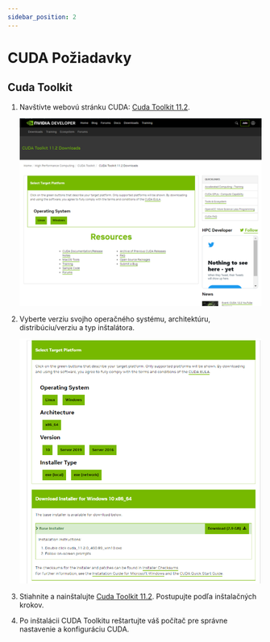 ```yaml
---
sidebar_position: 2
---
```


# CUDA Požiadavky

## Cuda Toolkit

1. Navštívte webovú stránku CUDA: [Cuda Toolkit 11.2](https://developer.nvidia.com/cuda-11.2.0-download-archive).

    ![Cuda download](./img/cuda-download0.png)

2. Vyberte verziu svojho operačného systému, architektúru, distribúciu/verziu a typ inštalátora.

    ![Cuda download](./img/cuda-download.png)

3. Stiahnite a nainštalujte [Cuda Toolkit 11.2](https://developer.nvidia.com/cuda-11.2.0-download-archive). Postupujte podľa inštalačných krokov.

4. Po inštalácii CUDA Toolkitu reštartujte váš počítač pre správne nastavenie a konfiguráciu CUDA.
